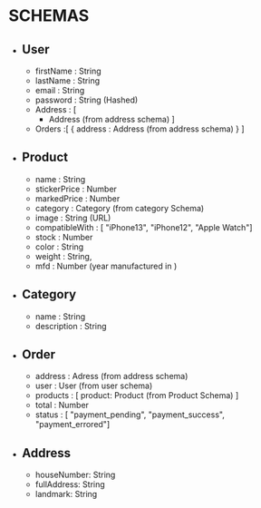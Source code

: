 # SCHEMAS

- ## User
    - firstName : String
    - lastName : String
    - email : String
    - password : String (Hashed)
    - Address : [
        - Address (from address schema)
    ]
    - Orders :[
        {
           address : Address (from address schema)
        }
    ]

- ## Product
    - name : String
    - stickerPrice : Number
    - markedPrice : Number
    - category : Category (from category Schema)
    - image : String (URL)
    - compatibleWith :  [ "iPhone13", "iPhone12", "Apple Watch"]
    - stock : Number
    - color : String
    - weight : String,
    - mfd : Number (year manufactured in )

- ## Category
    - name : String
    - description : String

- ## Order
    - address : Adress (from address schema)
    - user : User (from user schema)
    - products : [
        product: Product (from Product Schema)
    ]
    - total : Number
    - status : [ "payment_pending", "payment_success", "payment_errored"]

- ## Address
    - houseNumber: String
    - fullAddress: String
    - landmark: String